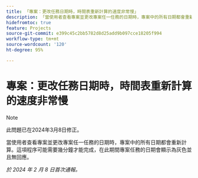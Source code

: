 ```yaml
---
title: 「專案：更改任務日期時，時間表重新計算的速度非常慢」
description: 「當使用者查看專案並更改專案任一任務的日期時，專案中的所有日期都會重新計算。這項程序可能需要幾分鐘才能完成，在此期間專案任務的日期會顯示為灰色並且無回應。」
hidefromtoc: true
feature: Projects
source-git-commit: e399c45c2bb5782d8d25add9b097cce18205f994
workflow-type: tm+mt
source-wordcount: '120'
ht-degree: 95%

---
```



# 專案：更改任務日期時，時間表重新計算的速度非常慢

>[!NOTE]
>
>此問題已在2024年3月8日修正。

當使用者查看專案並更改專案任一任務的日期時，專案中的所有日期都會重新計算。這項程序可能需要幾分鐘才能完成，在此期間專案任務的日期會顯示為灰色並且無回應。

_於 2024 年 2 月 8 日首次通報。_
